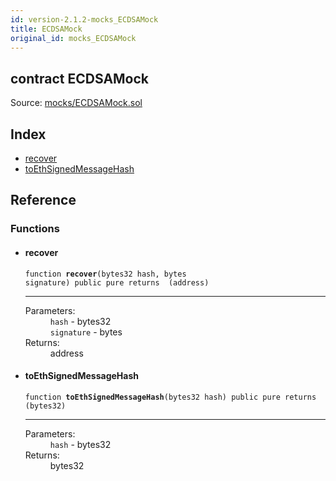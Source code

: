 ```yaml
---
id: version-2.1.2-mocks_ECDSAMock
title: ECDSAMock
original_id: mocks_ECDSAMock
---
```


<div class="contract-doc"><div class="contract"><h2 class="contract-header"><span class="contract-kind">contract</span> ECDSAMock</h2><div class="source">Source: <a href="https://github.com/OpenZeppelin/zeppelin-solidity/blob/v2.1.2/contracts/mocks/ECDSAMock.sol" target="_blank">mocks/ECDSAMock.sol</a></div></div><div class="index"><h2>Index</h2><ul><li><a href="mocks_ECDSAMock.html#recover">recover</a></li><li><a href="mocks_ECDSAMock.html#toEthSignedMessageHash">toEthSignedMessageHash</a></li></ul></div><div class="reference"><h2>Reference</h2><div class="functions"><h3>Functions</h3><ul><li><div class="item function"><span id="recover" class="anchor-marker"></span><h4 class="name">recover</h4><div class="body"><code class="signature">function <strong>recover</strong><span>(bytes32 hash, bytes signature) </span><span>public </span><span>pure </span><span>returns  (address) </span></code><hr/><dl><dt><span class="label-parameters">Parameters:</span></dt><dd><div><code>hash</code> - bytes32</div><div><code>signature</code> - bytes</div></dd><dt><span class="label-return">Returns:</span></dt><dd>address</dd></dl></div></div></li><li><div class="item function"><span id="toEthSignedMessageHash" class="anchor-marker"></span><h4 class="name">toEthSignedMessageHash</h4><div class="body"><code class="signature">function <strong>toEthSignedMessageHash</strong><span>(bytes32 hash) </span><span>public </span><span>pure </span><span>returns  (bytes32) </span></code><hr/><dl><dt><span class="label-parameters">Parameters:</span></dt><dd><div><code>hash</code> - bytes32</div></dd><dt><span class="label-return">Returns:</span></dt><dd>bytes32</dd></dl></div></div></li></ul></div></div></div>
